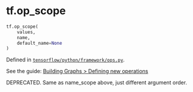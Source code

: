 <div itemscope itemtype="http://developers.google.com/ReferenceObject">
<meta itemprop="name" content="tf.op_scope" />
</div>

# tf.op_scope

``` python
tf.op_scope(
    values,
    name,
    default_name=None
)
```



Defined in [`tensorflow/python/framework/ops.py`](https://www.tensorflow.org/code/tensorflow/python/framework/ops.py).

See the guide: [Building Graphs > Defining new operations](../../../api_guides/python/framework.md#Defining_new_operations)

DEPRECATED. Same as name_scope above, just different argument order.